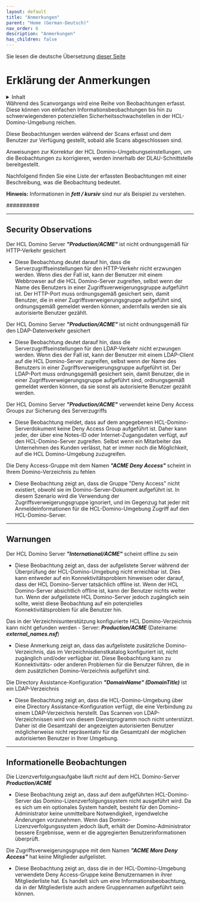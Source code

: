 ```yaml
---
layout: default
title: "Anmerkungen"
parent: "Home (German-Deutsch)"
nav_order: 6
description: "Anmerkungen"
has_children: false
---
```


Sie lesen die deutsche Übersetzung [dieser Seite](../issues.md)

<h1>Erklärung der Anmerkungen</h1>

<details close markdown="block">
  <summary>
    Inhalt
  </summary>
  {: .text-delta }
1. TOC
{:toc}
</details>
Während des Scanvorgangs wird eine Reihe von Beobachtungen erfasst. Diese können von einfachen Informationsbeobachtungen bis hin zu schwerwiegenderen potenziellen Sicherheitsschwachstellen in der HCL-Domino-Umgebung reichen.

Diese Beobachtungen werden während der Scans erfasst und dem Benutzer zur Verfügung gestellt, sobald alle Scans abgeschlossen sind.

Anweisungen zur Korrektur der HCL Domino-Umgebungseinstellungen, um die Beobachtungen zu korrigieren, werden innerhalb der DLAU-Schnittstelle bereitgestellt.

Nachfolgend finden Sie eine Liste der erfassten Beobachtungen mit einer Beschreibung, was die Beobachtung bedeutet.

**Hinweis:** Informationen in **_fett / kursiv_** sind nur als Beispiel zu verstehen.

##########
___
## Security Observations

Der HCL Domino Server **_"Production/ACME"_** ist nicht ordnungsgemäß für HTTP-Verkehr gesichert

- Diese Beobachtung deutet darauf hin, dass die Serverzugriffseinstellungen für den HTTP-Verkehr nicht erzwungen werden. Wenn dies der Fall ist, kann der Benutzer mit einem Webbrowser auf die HCL Domino-Server zugreifen, selbst wenn der Name des Benutzers in einer Zugriffsverweigerungsgruppe aufgeführt ist. Der HTTP-Port muss ordnungsgemäß gesichert sein, damit Benutzer, die in einer Zugriffsverweigerungsgruppe aufgeführt sind, ordnungsgemäß gemeldet werden können, andernfalls werden sie als autorisierte Benutzer gezählt.

Der HCL Domino Server **_"Production/ACME"_** ist nicht ordnungsgemäß für den LDAP-Datenverkehr gesichert

- Diese Beobachtung deutet darauf hin, dass die Serverzugriffseinstellungen für den LDAP-Verkehr nicht erzwungen werden. Wenn dies der Fall ist, kann der Benutzer mit einem LDAP-Client auf die HCL Domino-Server zugreifen, selbst wenn der Name des Benutzers in einer Zugriffsverweigerungsgruppe aufgeführt ist. Der LDAP-Port muss ordnungsgemäß gesichert sein, damit Benutzer, die in einer Zugriffsverweigerungsgruppe aufgeführt sind, ordnungsgemäß gemeldet werden können, da sie sonst als autorisierte Benutzer gezählt werden.

Der HCL Domino Server **_"Production/ACME"_** verwendet keine Deny Access Groups zur Sicherung des Serverzugriffs

- Diese Beobachtung meldet, dass auf dem angegebenen HCL-Domino-Serverdokument keine Deny Access Group aufgeführt ist. Daher kann jeder, der über eine Notes-ID oder Internet-Zugangsdaten verfügt, auf den HCL-Domino-Server zugreifen. Selbst wenn ein Mitarbeiter das Unternehmen des Kunden verlässt, hat er immer noch die Möglichkeit, auf die HCL Domino-Umgebung zuzugreifen.
 
Die Deny Access-Gruppe mit dem Namen **_"ACME Deny Access"_** scheint in Ihrem Domino-Verzeichnis zu fehlen

- Diese Beobachtung zeigt an, dass die Gruppe "Deny Access" nicht existiert, obwohl sie im Domino-Server-Dokument aufgeführt ist. In diesem Szenario wird die Verwendung der Zugriffsverweigerungsgruppe ignoriert, und im Gegenzug hat jeder mit Anmeldeinformationen für die HCL-Domino-Umgebung Zugriff auf den HCL-Domino-Server.

___
## Warnungen 

Der HCL Domino Server **_"International/ACME"_** scheint offline zu sein

- Diese Beobachtung zeigt an, dass der aufgelistete Server während der Überprüfung der HCL-Domino-Umgebung nicht erreichbar ist. Dies kann entweder auf ein Konnektivitätsproblem hinweisen oder darauf, dass der HCL Domino-Server tatsächlich offline ist. Wenn der HCL Domino-Server absichtlich offline ist, kann der Benutzer nichts weiter tun. Wenn der aufgelistete HCL Domino-Server jedoch zugänglich sein sollte, weist diese Beobachtung auf ein potenzielles Konnektivitätsproblem für alle Benutzer hin.

Das in der Verzeichnisunterstützung konfigurierte HCL Domino-Verzeichnis kann nicht gefunden werden - Server: **_Production/ACME_** (Dateiname: **_external_names.nsf_**)

- Diese Anmerkung zeigt an, dass das aufgelistete zusätzliche Domino-Verzeichnis, das im Verzeichnisdienstkatalog konfiguriert ist, nicht zugänglich und/oder verfügbar ist. Diese Beobachtung kann zu Konnektivitäts- oder anderen Problemen für die Benutzer führen, die in dem zusätzlichen Domino-Verzeichnis aufgeführt sind.

Die Directory Assistance-Konfiguration **_"DomainName" (DomainTitle)_** ist ein LDAP-Verzeichnis

- Diese Beobachtung zeigt an, dass die HCL-Domino-Umgebung über eine Directory Assistance-Konfiguration verfügt, die eine Verbindung zu einem LDAP-Verzeichnis herstellt. Das Scannen von LDAP-Verzeichnissen wird von diesem Dienstprogramm noch nicht unterstützt. Daher ist die Gesamtzahl der angezeigten autorisierten Benutzer möglicherweise nicht repräsentativ für die Gesamtzahl der möglichen autorisierten Benutzer in Ihrer Umgebung.

___
## Informationelle Beobachtungen

Die Lizenzverfolgungsaufgabe läuft nicht auf dem HCL Domino-Server **_Production/ACME_**

- Diese Beobachtung zeigt an, dass auf dem aufgeführten HCL-Domino-Server das Domino-Lizenzverfolgungssystem nicht ausgeführt wird. Da es sich um ein optionales System handelt, besteht für den Domino-Administrator keine unmittelbare Notwendigkeit, irgendwelche Änderungen vorzunehmen. Wenn das Domino-Lizenzverfolgungssystem jedoch läuft, erhält der Domino-Administrator bessere Ergebnisse, wenn er die aggregierten Benutzerinformationen überprüft.

Die Zugriffsverweigerungsgruppe mit dem Namen **_"ACME More Deny Access"_** hat keine Mitglieder aufgelistet.

- Diese Beobachtung zeigt an, dass die in der HCL-Domino-Umgebung verwendete Deny Access-Gruppe keine Benutzernamen in ihrer Mitgliederliste hat. Es handelt sich um eine Informationsbeobachtung, da in der Mitgliederliste auch andere Gruppennamen aufgeführt sein können.